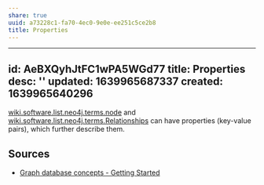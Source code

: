 ```yaml
---
share: true
uuid: a73228c1-fa70-4ec0-9e0e-ee251c5ce2b8
title: Properties
---
```

---
id: AeBXQyhJtFC1wPA5WGd77
title: Properties
desc: ''
updated: 1639965687337
created: 1639965640296
---

[wiki.software.list.neo4j.terms.node](/undefined) and [wiki.software.list.neo4j.terms.Relationships](/undefined) can have properties (key-value pairs), which further describe them.

## Sources

* [Graph database concepts - Getting Started](https://neo4j.com/docs/getting-started/current/graphdb-concepts/)
